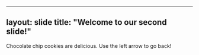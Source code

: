 ---
layout: slide
title: "Welcome to our second slide!"
--
Chocolate chip cookies are delicious.
Use the left arrow to go back!
